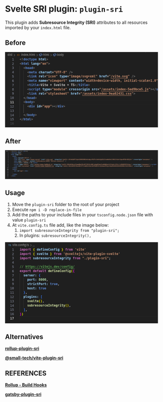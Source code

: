 # Svelte SRI plugin: `plugin-sri`

This plugin  adds **Subresource Integrity (SRI)** attributes to all resources imported by your `index.html` file.

## Before
![Before build](<misc/BeforeBuild.png>)


## After
![After build](<misc/AfterBuild.png>)

## Usage

1. Move the `plugin-sri` folder to the root of your project
1. Execute `npm i -D replace-in-file`
1. Add the paths to your include files in your `tsconfig.node.json` file with value `plugin-sri`
1. At `vite.config.ts` file add, like the image below:
    1. `import subresourceIntegrity from "plugin-sri";`
    1. In plugins: `subresourceIntegrity(),` 

![Vite config ts](<misc/ViteConfigTs.png>)

## Alternatives

[**rollup-plugin-sri**](https://github.com/JonasKruckenberg/rollup-plugin-sri/tree/master)

[**@small-tech/vite-plugin-sri**](https://github.com/small-tech/vite-plugin-sri)

## REFERENCES

[**Rollup - Build Hooks**](https://rollupjs.org/plugin-development/#build-hooks)

[**gatsby-plugin-sri**](https://github.com/ovhemert/gatsby-plugin-sri/tree/master)